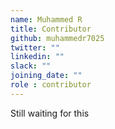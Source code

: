 ```yaml
---
name: Muhammed R
title: Contributor
github: muhammedr7025
twitter: ""
linkedin: ""
slack: ""
joining_date: ""
role : contributor
---
```


Still waiting for this
